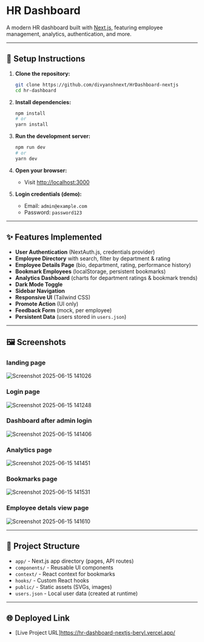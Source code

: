 # HR Dashboard

A modern HR dashboard built with [Next.js](https://nextjs.org), featuring employee management, analytics, authentication, and more.

---

## 🚀 Setup Instructions

1. **Clone the repository:**
   ```bash
   git clone https://github.com/divyanshnext/HrDashboard-nextjs
   cd hr-dashboard
   ```

2. **Install dependencies:**
   ```bash
   npm install
   # or
   yarn install
   ```

3. **Run the development server:**
   ```bash
   npm run dev
   # or
   yarn dev
   ```

4. **Open your browser:**
   - Visit [http://localhost:3000](http://localhost:3000)

5. **Login credentials (demo):**
   - Email: `admin@example.com`
   - Password: `password123`

---

## ✨ Features Implemented

- **User Authentication** (NextAuth.js, credentials provider)
- **Employee Directory** with search, filter by department & rating
- **Employee Details Page** (bio, department, rating, performance history)
- **Bookmark Employees** (localStorage, persistent bookmarks)
- **Analytics Dashboard** (charts for department ratings & bookmark trends)
- **Dark Mode Toggle**
- **Sidebar Navigation**
- **Responsive UI** (Tailwind CSS)
- **Promote Action** (UI only)
- **Feedback Form** (mock, per employee)
- **Persistent Data** (users stored in `users.json`)

---

## 🖼️ Screenshots

### landing page
![Screenshot 2025-06-15 141026](https://github.com/user-attachments/assets/82460273-9dd8-49a6-afc7-6aa2948dfcea)


### Login page
![Screenshot 2025-06-15 141248](https://github.com/user-attachments/assets/370b940e-06df-4b03-a99b-f07361f6115d)


### Dashboard after admin login
![Screenshot 2025-06-15 141406](https://github.com/user-attachments/assets/269c6fef-c706-42ba-80e0-8ff614960868)

### Analytics page
![Screenshot 2025-06-15 141451](https://github.com/user-attachments/assets/22498e72-8448-4f5a-bf34-b1291b5fb0c4)

### Bookmarks page
![Screenshot 2025-06-15 141531](https://github.com/user-attachments/assets/c0ee0380-86b0-43ce-9f9d-26a6c11298eb)

### Employee detals view page
![Screenshot 2025-06-15 141610](https://github.com/user-attachments/assets/b8cbe84a-1997-4a9d-b2f0-ed82006a9268)

---

## 📁 Project Structure

- `app/` - Next.js app directory (pages, API routes)
- `components/` - Reusable UI components
- `context/` - React context for bookmarks
- `hooks/` - Custom React hooks
- `public/` - Static assets (SVGs, images)
- `users.json` - Local user data (created at runtime)

---

## 🌐 Deployed Link

- [Live Project URL]https://hr-dashboard-nextjs-beryl.vercel.app/ 
